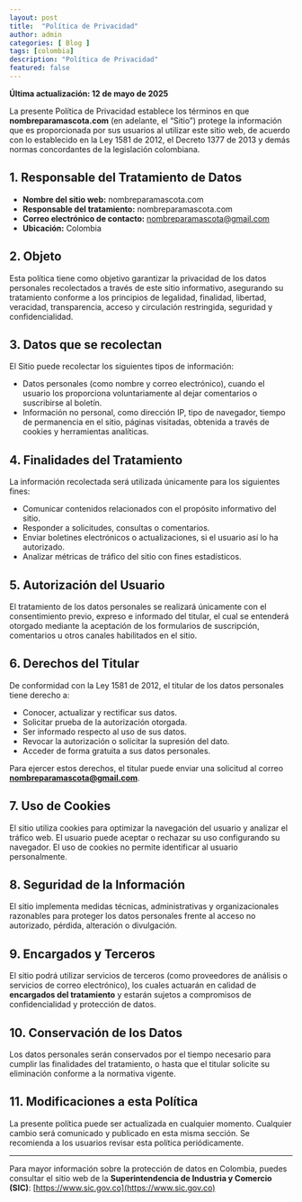```yaml
---
layout: post
title:  "Política de Privacidad"
author: admin
categories: [ Blog ]
tags: [colombia]
description: "Política de Privacidad"
featured: false
---
```

**Última actualización: 12 de mayo de 2025**

La presente Política de Privacidad establece los términos en que **nombreparamascota.com** (en adelante, el “Sitio”) protege la información que es proporcionada por sus usuarios al utilizar este sitio web, de acuerdo con lo establecido en la Ley 1581 de 2012, el Decreto 1377 de 2013 y demás normas concordantes de la legislación colombiana.

## 1. Responsable del Tratamiento de Datos

- **Nombre del sitio web:** nombreparamascota.com
- **Responsable del tratamiento:** nombreparamascota.com
- **Correo electrónico de contacto:** nombreparamascota@gmail.com
- **Ubicación:** Colombia

## 2. Objeto

Esta política tiene como objetivo garantizar la privacidad de los datos personales recolectados a través de este sitio informativo, asegurando su tratamiento conforme a los principios de legalidad, finalidad, libertad, veracidad, transparencia, acceso y circulación restringida, seguridad y confidencialidad.

## 3. Datos que se recolectan

El Sitio puede recolectar los siguientes tipos de información:

- Datos personales (como nombre y correo electrónico), cuando el usuario los proporciona voluntariamente al dejar comentarios o suscribirse al boletín.
- Información no personal, como dirección IP, tipo de navegador, tiempo de permanencia en el sitio, páginas visitadas, obtenida a través de cookies y herramientas analíticas.

## 4. Finalidades del Tratamiento

La información recolectada será utilizada únicamente para los siguientes fines:

- Comunicar contenidos relacionados con el propósito informativo del sitio.
- Responder a solicitudes, consultas o comentarios.
- Enviar boletines electrónicos o actualizaciones, si el usuario así lo ha autorizado.
- Analizar métricas de tráfico del sitio con fines estadísticos.

## 5. Autorización del Usuario

El tratamiento de los datos personales se realizará únicamente con el consentimiento previo, expreso e informado del titular, el cual se entenderá otorgado mediante la aceptación de los formularios de suscripción, comentarios u otros canales habilitados en el sitio.

## 6. Derechos del Titular

De conformidad con la Ley 1581 de 2012, el titular de los datos personales tiene derecho a:

- Conocer, actualizar y rectificar sus datos.
- Solicitar prueba de la autorización otorgada.
- Ser informado respecto al uso de sus datos.
- Revocar la autorización o solicitar la supresión del dato.
- Acceder de forma gratuita a sus datos personales.

Para ejercer estos derechos, el titular puede enviar una solicitud al correo **nombreparamascota@gmail.com**.

## 7. Uso de Cookies

El sitio utiliza cookies para optimizar la navegación del usuario y analizar el tráfico web. El usuario puede aceptar o rechazar su uso configurando su navegador. El uso de cookies no permite identificar al usuario personalmente.

## 8. Seguridad de la Información

El sitio implementa medidas técnicas, administrativas y organizacionales razonables para proteger los datos personales frente al acceso no autorizado, pérdida, alteración o divulgación.

## 9. Encargados y Terceros

El sitio podrá utilizar servicios de terceros (como proveedores de análisis o servicios de correo electrónico), los cuales actuarán en calidad de **encargados del tratamiento** y estarán sujetos a compromisos de confidencialidad y protección de datos.

## 10. Conservación de los Datos

Los datos personales serán conservados por el tiempo necesario para cumplir las finalidades del tratamiento, o hasta que el titular solicite su eliminación conforme a la normativa vigente.

## 11. Modificaciones a esta Política

La presente política puede ser actualizada en cualquier momento. Cualquier cambio será comunicado y publicado en esta misma sección. Se recomienda a los usuarios revisar esta política periódicamente.

---

Para mayor información sobre la protección de datos en Colombia, puedes consultar el sitio web de la **Superintendencia de Industria y Comercio (SIC)**: [https://www.sic.gov.co](https://www.sic.gov.co)